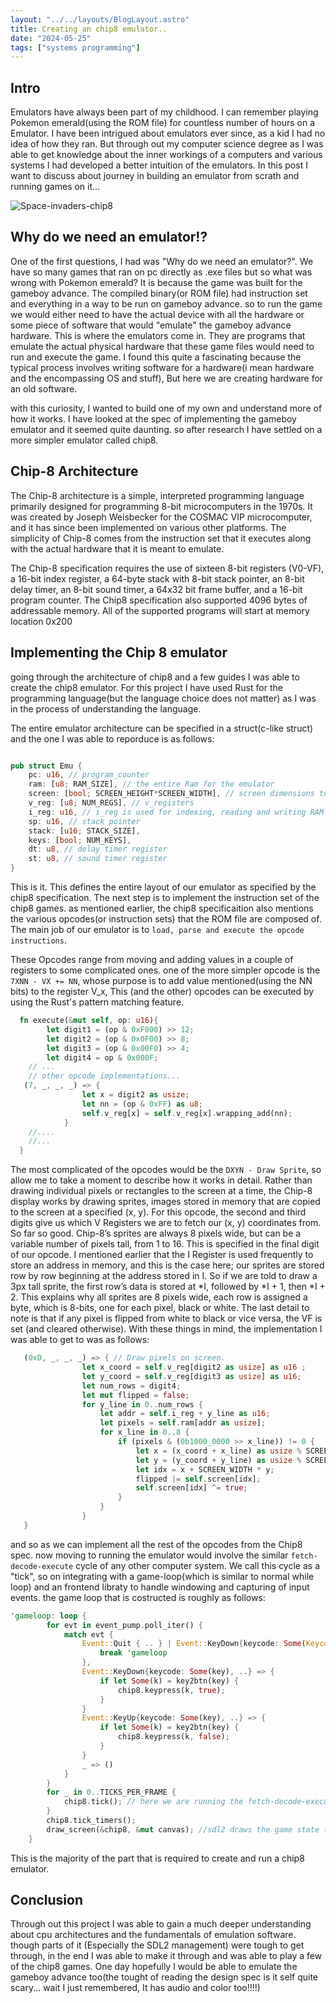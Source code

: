 ```yaml
---
layout: "../../layouts/BlogLayout.astro"
title: Creating an chip8 emulator..
date: "2024-05-25"
tags: ["systems programming"]
---
```



## Intro
Emulators have always been part of my childhood. I can remember playing Pokemon emerald(using the ROM file) for countless number of hours on a Emulator. I  have been intrigued about emulators ever since, as a kid I had no idea of how they ran. But through out my computer science degree as I was able to get knowledge about the inner workings of a computers and various systems I had developed a better intuition of the emulators. In this post I want to discuss about journey in building an emulator from scrath and running games on it...


![Space-invaders-chip8](/images/space_invaders.png)

## Why do we need an emulator!?
One of the first questions, I had was "Why do we need an emulator?". We have so many games that ran on pc directly as .exe files but so what was wrong with Pokemon emerald? It is because the game was built for the gameboy advance. The compiled binary(or ROM file) had instruction set and everything in a way to be run on gameboy advance. so to run the game we would either need to have the actual device with all the hardware or some piece of software that would "emulate" the gameboy advance hardware. This is where the emulators come in. They are programs that emulate the actual physical hardware that these game files would need to run and execute the game. I found this quite a fascinating because the typical process involves writing software for a hardware(i mean hardware and the encompassing OS and stuff), But here we are creating hardware for an old software.

with this curiosity, I wanted to build one of my own and understand more of how it works. I have looked at the spec of implementing the gameboy emulator and it seemed quite daunting. so after research I have settled on a more simpler emulator called chip8. 


## Chip-8 Architecture
The Chip-8 architecture is a simple, interpreted programming language primarily designed for programming 8-bit microcomputers in the 1970s. It was created by Joseph Weisbecker for the COSMAC VIP microcomputer, and it has since been implemented on various other platforms. The simplicity of Chip-8 comes from the instruction set that it executes along with the actual hardware that it is meant to emulate. 

The Chip-8 specification requires the use of sixteen 8-bit registers (V0-VF), a 16-bit index register, a 64-byte stack with 8-bit stack pointer, an 8-bit delay timer, an 8-bit sound timer, a 64x32 bit frame buffer, and a 16-bit program counter. The Chip8 specification also supported 4096 bytes of addressable memory. All of the supported programs will start at memory location 0x200


## Implementing the Chip 8 emulator
going through the architecture of chip8 and a few guides I was able to create the chip8 emulator. For this project I have used Rust for the programming language(but the language choice does not matter) as I was in the process of understanding the language. 

The entire emulator architecture can be specified in a struct(c-like struct) and the one I was able to reporduce is as follows:
```rust

pub struct Emu {
    pc: u16, // program_counter
    ram: [u8; RAM_SIZE], // the entire Ram for the emulator
    screen: [bool; SCREEN_HEIGHT*SCREEN_WIDTH], // screen dimensions to draw pixels
    v_reg: [u8; NUM_REGS], // v_registers
    i_reg: u16, // i_reg is used for indexing, reading and writing RAM
    sp: u16, // stack pointer
    stack: [u16; STACK_SIZE],
    keys: [bool; NUM_KEYS],
    dt: u8, // delay timer register
    st: u8, // sound timer register
}
```

This is it. This defines the entire layout of our emulator as specified by the chip8 specification. The next step is to implement the instruction set of the chip8 games. as mentioned earlier, the chip8 specificaition also mentions the various opcodes(or instruction sets) that the ROM file are composed of. The main job of our emulator is to `load, parse and execute the opcode instructions`.

These Opcodes range from moving and adding values in a couple of registers to some complicated ones. one of the more simpler opcode is the `7XNN - VX += NN`, whose purpose is to add value mentioned(using the NN bits) to the register V_x, This (and the other) opcodes can be executed by using the Rust's pattern matching feature.

```rust
  fn execute(&mut self, op: u16){
        let digit1 = (op & 0xF000) >> 12;
        let digit2 = (op & 0x0F00) >> 8;
        let digit3 = (op & 0x00F0) >> 4;
        let digit4 = op & 0x000F;
    // ... 
    // other opcode implementations...
   (7, _, _, _) => {
                let x = digit2 as usize;
                let nn = (op & 0xFF) as u8;
                self.v_reg[x] = self.v_reg[x].wrapping_add(nn);
            }
    //....
    //...
  } 
```

The most complicated of the opcodes would be the `DXYN - Draw Sprite`, so allow me to take a moment to describe how it works in detail. Rather than drawing individual pixels or rectangles to the screen at a time, the Chip-8 display works by drawing sprites, images stored in memory that are copied to the screen at a specified (x, y). For this opcode, the second and third digits give us which V Registers we are to fetch our (x, y) coordinates from. So far so good. Chip-8’s sprites are always 8 pixels wide, but can be a variable number of pixels tall, from 1 to 16. This is specified in the final digit of our opcode. I mentioned earlier that the I Register is used frequently to store an address in memory, and this is the case here; our sprites are stored row by row beginning at the address stored in I. So if we are told to draw a 3px tall sprite, the first row’s data is stored at *I, followed by *I + 1, then *I + 2. This explains why all sprites are 8 pixels wide, each row is assigned a byte, which is 8-bits, one for each pixel, black or white. The last detail to note is that if any pixel is flipped from white to black or vice versa, the VF is set (and cleared otherwise). With these things in mind, the implementation I was able to get to was as follows:

```rust
   (0xD, _, _, _) => { // Draw pixels on screen.
                let x_coord = self.v_reg[digit2 as usize] as u16 ;
                let y_coord = self.v_reg[digit3 as usize] as u16;
                let num_rows = digit4;
                let mut flipped = false;
                for y_line in 0..num_rows {
                    let addr = self.i_reg + y_line as u16;
                    let pixels = self.ram[addr as usize];
                    for x_line in 0..8 {
                        if (pixels & (0b1000_0000 >> x_line)) != 0 {
                            let x = (x_coord + x_line) as usize % SCREEN_WIDTH;
                            let y = (y_coord + y_line) as usize % SCREEN_HEIGHT;
                            let idx = x + SCREEN_WIDTH * y;
                            flipped |= self.screen[idx];
                            self.screen[idx] ^= true;
                        } 
                    }
                }
   }
```
and so as we can implement all the rest of the opcodes from the Chip8 spec. now moving to running the emulator would involve the similar `fetch-decode-execute` cycle of any other computer system. We call this cycle as a "tick", so on integrating with a game-loop(which is similar to normal while loop) and an frontend libraty to handle windowing and capturing of input events. the game loop that is costructed is roughly as follows:
```rust
'gameloop: loop {
        for evt in event_pump.poll_iter() {
            match evt {
                Event::Quit { .. } | Event::KeyDown{keycode: Some(Keycode::Escape), ..}=> {
                    break 'gameloop
                },
                Event::KeyDown{keycode: Some(key), ..} => {
                    if let Some(k) = key2btn(key) {
                        chip8.keypress(k, true);
                    }
                }
                Event::KeyUp{keycode: Some(key), ..} => {
                    if let Some(k) = key2btn(key) {
                        chip8.keypress(k, false);
                    }
                }
                _ => ()
            }
        }
        for _ in 0..TICKS_PER_FRAME {
            chip8.tick(); // here we are running the fetch-decode-execute cycle
        }
        chip8.tick_timers();
        draw_screen(&chip8, &mut canvas); //sdl2 draws the game state to screen
    }
```

This is the majority of the part that is required to create and run a chip8 emulator.

## Conclusion
Through out this project I was able to gain a much deeper understanding about cpu architectures and the fundamentals of emulation software. though parts of it (Especially the SDL2 management) were tough to get through, in the end I was able to make it through and was able to play a few of the chip8 games. One day hopefully I would be able to emulate the gameboy advance too(the tought of reading the design spec is it self quite scary... wait I just remembered, It has audio and color too!!!!)